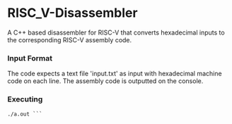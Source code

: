 # RISC_V-Disassembler

A C++ based disassembler for RISC-V that converts hexadecimal
inputs to the corresponding RISC-V assembly code.

### Input Format
The code expects a text file 'input.txt' as input with hexadecimal 
machine code on each line.
The assembly code is outputted on the console.

### Executing 
``` g++ main.cpp --std=c++11 
./a.out ```
